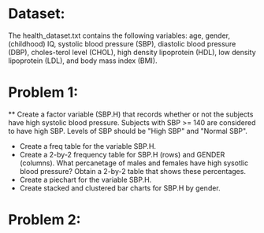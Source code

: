 # Dataset:
The health_dataset.txt contains the following variables: age, gender,(childhood) IQ, systolic blood pressure (SBP), diastolic blood pressure (DBP), choles-terol level (CHOL), high density lipoprotein (HDL), low density lipoprotein (LDL), and body mass index (BMI).

# Problem 1:
** Create a factor variable (SBP.H) that records whether or not the subjects have high systolic blood pressure. Subjects with SBP >= 140 are considered to have high SBP. Levels of SBP should be "High SBP" and "Normal SBP".
* Create a freq table for the variable  SBP.H.
* Create a 2-by-2 frequency table for SBP.H (rows) and GENDER (columns). What percanetage of males and females have high sysotlic blood pressure? Obtain a 2-by-2 table that shows these percentages.
* Create a piechart for the variable SBP.H.
* Create stacked and clustered bar charts for SBP.H by gender.

# Problem 2:
